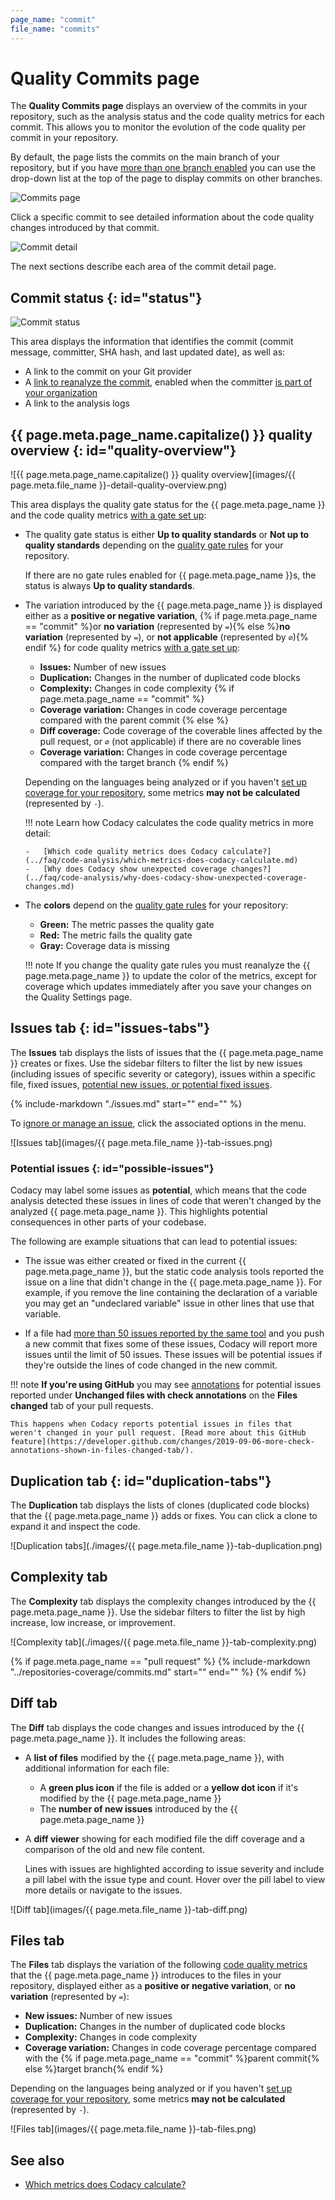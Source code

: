 ```yaml
---
page_name: "commit"
file_name: "commits"
---
```


# Quality Commits page

The **Quality Commits page** displays an overview of the commits in your repository, such as the analysis status and the code quality metrics for each commit. This allows you to monitor the evolution of the code quality per commit in your repository.

By default, the page lists the commits on the main branch of your repository, but if you have [more than one branch enabled](../repositories-configure/managing-branches.md) you can use the drop-down list at the top of the page to display commits on other branches.

![Commits page](images/commits.png)

Click a specific commit to see detailed information about the code quality changes introduced by that commit.

![Commit detail](images/commits-detail.png)

The next sections describe each area of the commit detail page.

## Commit status {: id="status"}

![Commit status](images/commits-detail-status.png)

This area displays the information that identifies the commit (commit message, committer, SHA hash, and last updated date), as well as:

-   A link to the commit on your Git provider
-   A [link to reanalyze the commit](../faq/repositories/how-do-i-reanalyze-my-repository.md), enabled when the committer [is part of your organization](../organizations/managing-people.md)
-   A link to the analysis logs

<!--quality-overview-start-->
## {{ page.meta.page_name.capitalize() }} quality overview {: id="quality-overview"}

<!-- vale off -->
![{{ page.meta.page_name.capitalize() }} quality overview](images/{{ page.meta.file_name }}-detail-quality-overview.png)
<!-- vale on -->

This area displays the quality gate status for the {{ page.meta.page_name }} and the code quality metrics [with a gate set up](../repositories-configure/adjusting-quality-gates.md):

-   The quality gate status is either **Up to quality standards** or **Not up to quality standards** depending on the [quality gate rules](../repositories-configure/adjusting-quality-gates.md) for your repository.

    If there are no gate rules enabled for {{ page.meta.page_name }}s, the status is always **Up to quality standards**.

-   The variation introduced by the {{ page.meta.page_name }} is displayed either as a **positive or negative variation**, {% if page.meta.page_name == "commit" %}or **no variation** (represented by `=`){% else %}**no variation** (represented by `=`), or **not applicable** (represented by `∅`){% endif %} for code quality metrics [with a gate set up](../repositories-configure/adjusting-quality-gates.md):

    -   **Issues:** Number of new issues
    -   **Duplication:** Changes in the number of duplicated code blocks
    -   **Complexity:** Changes in code complexity<!-- TODO ALA-643 Is this still visible on the commit view? -->
{% if page.meta.page_name == "commit" %}
    -   **Coverage variation:** Changes in code coverage percentage compared with the parent commit
{% else %}
    -   **Diff coverage:** Code coverage of the coverable lines affected by the pull request, or `∅` (not applicable) if there are no coverable lines
    -   **Coverage variation:** Changes in code coverage percentage compared with the target branch
{% endif %}

    Depending on the languages being analyzed or if you haven't [set up coverage for your repository](../coverage-reporter/index.md), some metrics **may not be calculated** (represented by `-`).

    !!! note
        Learn how Codacy calculates the code quality metrics in more detail:

        -   [Which code quality metrics does Codacy calculate?](../faq/code-analysis/which-metrics-does-codacy-calculate.md)
        -   [Why does Codacy show unexpected coverage changes?](../faq/code-analysis/why-does-codacy-show-unexpected-coverage-changes.md)

-   The **colors** depend on the [quality gate rules](../repositories-configure/adjusting-quality-gates.md) for your repository:

    -   **Green:** The metric passes the quality gate
    -   **Red:** The metric fails the quality gate
    -   **Gray:** Coverage data is missing<!-- TODO ALA-643 Confirm this only applies to coverage -->

    !!! note
        If you change the quality gate rules you must reanalyze the {{ page.meta.page_name }} to update the color of the metrics, except for coverage which updates immediately after you save your changes on the Quality Settings page.<!-- TODO ALA-643 Confirm this is still correct -->
<!--quality-overview-end-->

<!--tabs-start-->
## Issues tab {: id="issues-tabs"}

The **Issues** tab displays the lists of issues that the {{ page.meta.page_name }} creates or fixes. Use the sidebar filters to filter the list by new issues (including issues of specific severity or category), issues within a specific file, fixed issues, [potential new issues, or potential fixed issues](#possible-issues).

{%
    include-markdown "./issues.md"
    start="<!--issue-details-start-->"
    end="<!--issue-details-end-->"
%}

To [ignore or manage an issue](issues.md#ignoring-and-managing-issues), click the associated options in the menu.

![Issues tab](images/{{ page.meta.file_name }}-tab-issues.png)

### Potential issues {: id="possible-issues"}

Codacy may label some issues as **potential**, which means that the code analysis detected these issues in lines of code that weren't changed by the analyzed {{ page.meta.page_name }}. This highlights potential consequences in other parts of your codebase.

The following are example situations that can lead to potential issues:

-   The issue was either created or fixed in the current {{ page.meta.page_name }}, but the static code analysis tools reported the issue on a line that didn't change in the {{ page.meta.page_name }}. For example, if you remove the line containing the declaration of a variable you may get an "undeclared variable" issue in other lines that use that variable.

-   If a file had [more than 50 issues reported by the same tool](../faq/code-analysis/does-codacy-place-limits-on-the-code-analysis.md) and you push a new commit that fixes some of these issues, Codacy will report more issues until the limit of 50 issues. These issues will be potential issues if they're outside the lines of code changed in the new commit.

!!! note
    **If you're using GitHub** you may see [annotations](../repositories-configure/integrations/github-integration.md#issue-annotations) for potential issues reported under **Unchanged files with check annotations** on the **Files changed** tab of your pull requests.

    This happens when Codacy reports potential issues in files that weren't changed in your pull request. [Read more about this GitHub feature](https://developer.github.com/changes/2019-09-06-more-check-annotations-shown-in-files-changed-tab/).

## Duplication tab {: id="duplication-tabs"}

The **Duplication** tab displays the lists of clones (duplicated code blocks) that the {{ page.meta.page_name }} adds or fixes. You can click a clone to expand it and inspect the code.

![Duplication tabs](./images/{{ page.meta.file_name }}-tab-duplication.png)

## Complexity tab

The **Complexity** tab displays the complexity changes introduced by the {{ page.meta.page_name }}. Use the sidebar filters to filter the list by high increase, low increase, or improvement.

![Complexity tab](./images/{{ page.meta.file_name }}-tab-complexity.png)

<!-- TODO ALA-643 Confirm there's no coverage tab on commits -->
{% if page.meta.page_name == "pull request" %}
{%
    include-markdown "../repositories-coverage/commits.md"
    start="<!--tab-diff-start-->"
    end="<!--tab-diff-end-->"
%}
{% endif %}

## Diff tab

The **Diff** tab displays the code changes and issues introduced by the {{ page.meta.page_name }}. It includes the following areas:

-   A **list of files** modified by the {{ page.meta.page_name }}, with additional information for each file:

    -   A **green plus icon** if the file is added or a **yellow dot icon** if it's modified by the {{ page.meta.page_name }}
    -   The **number of new issues** introduced by the {{ page.meta.page_name }}

-   A **diff viewer** showing for each modified file the diff coverage and a comparison of the old and new file content. 

    Lines with issues are highlighted according to issue severity and include a pill label with the issue type and count. Hover over the pill label to view more details or navigate to the issues.

<!-- vale off -->
![Diff tab](images/{{ page.meta.file_name }}-tab-diff.png)
<!-- vale on -->

## Files tab

The **Files** tab displays the variation of the following [code quality metrics](../faq/code-analysis/which-metrics-does-codacy-calculate.md) that the {{ page.meta.page_name }} introduces to the files in your repository, displayed either as a **positive or negative variation**, or **no variation** (represented by `=`):

-   **New issues:** Number of new issues
-   **Duplication:** Changes in the number of duplicated code blocks
-   **Complexity:** Changes in code complexity
-   **Coverage variation:** Changes in code coverage percentage compared with the {% if page.meta.page_name == "commit" %}parent commit{% else %}target branch{% endif %}

Depending on the languages being analyzed or if you haven't [set up coverage for your repository](../coverage-reporter/index.md), some metrics **may not be calculated** (represented by `-`).

<!-- vale off -->
![Files tab](images/{{ page.meta.file_name }}-tab-files.png)
<!-- vale on -->
<!--tabs-end-->

## See also

-   [Which metrics does Codacy calculate?](../faq/code-analysis/which-metrics-does-codacy-calculate.md)
